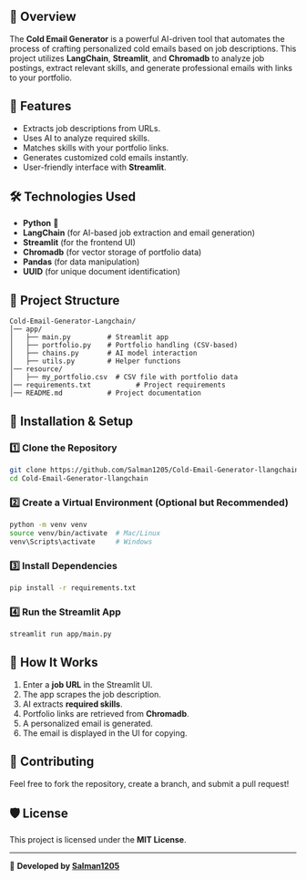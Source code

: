 ## 🚀 Overview
The **Cold Email Generator** is a powerful AI-driven tool that automates the process of crafting personalized cold emails based on job descriptions. This project utilizes **LangChain**, **Streamlit**, and **Chromadb** to analyze job postings, extract relevant skills, and generate professional emails with links to your portfolio.

## 📌 Features
- Extracts job descriptions from URLs.
- Uses AI to analyze required skills.
- Matches skills with your portfolio links.
- Generates customized cold emails instantly.
- User-friendly interface with **Streamlit**.

## 🛠️ Technologies Used
- **Python** 🐍
- **LangChain** (for AI-based job extraction and email generation)
- **Streamlit** (for the frontend UI)
- **Chromadb** (for vector storage of portfolio data)
- **Pandas** (for data manipulation)
- **UUID** (for unique document identification)

## 📂 Project Structure
```
Cold-Email-Generator-Langchain/
│── app/
│   ├── main.py         # Streamlit app
│   ├── portfolio.py    # Portfolio handling (CSV-based)
│   ├── chains.py       # AI model interaction
│   ├── utils.py        # Helper functions
│── resource/
│   ├── my_portfolio.csv  # CSV file with portfolio data
│── requirements.txt           # Project requirements
│── README.md           # Project documentation
```

## 🔧 Installation & Setup
### **1️⃣ Clone the Repository**
```bash
git clone https://github.com/Salman1205/Cold-Email-Generator-llangchain.git
cd Cold-Email-Generator-llangchain
```

### **2️⃣ Create a Virtual Environment (Optional but Recommended)**
```bash
python -m venv venv
source venv/bin/activate  # Mac/Linux
venv\Scripts\activate     # Windows
```

### **3️⃣ Install Dependencies**
```bash
pip install -r requirements.txt
```

### **4️⃣ Run the Streamlit App**
```bash
streamlit run app/main.py
```

## 📜 How It Works
1. Enter a **job URL** in the Streamlit UI.
2. The app scrapes the job description.
3. AI extracts **required skills**.
4. Portfolio links are retrieved from **Chromadb**.
5. A personalized email is generated.
6. The email is displayed in the UI for copying.

## 🤝 Contributing
Feel free to fork the repository, create a branch, and submit a pull request!

## 🛡️ License
This project is licensed under the **MIT License**.

---

🚀 **Developed by [Salman1205](https://github.com/Salman1205)**
